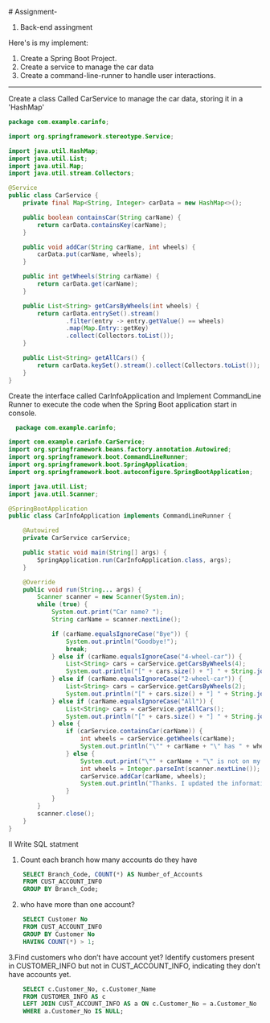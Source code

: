 [](url)# Assignment-

1. Back-end assingment

Here's is my implement:
1. Create a Spring Boot Project.
2. Create a service to manage the car data
3. Create a command-line-runner to handle user interactions.
-----------------------------------------------------------
Create a class Called CarService to manage the car data, storing it in a 'HashMap'

``` java
package com.example.carinfo;

import org.springframework.stereotype.Service;

import java.util.HashMap;
import java.util.List;
import java.util.Map;
import java.util.stream.Collectors;

@Service
public class CarService {
    private final Map<String, Integer> carData = new HashMap<>();

    public boolean containsCar(String carName) {
        return carData.containsKey(carName);
    }

    public void addCar(String carName, int wheels) {
        carData.put(carName, wheels);
    }

    public int getWheels(String carName) {
        return carData.get(carName);
    }

    public List<String> getCarsByWheels(int wheels) {
        return carData.entrySet().stream()
                .filter(entry -> entry.getValue() == wheels)
                .map(Map.Entry::getKey)
                .collect(Collectors.toList());
    }

    public List<String> getAllCars() {
        return carData.keySet().stream().collect(Collectors.toList());
    }
}
```
Create the interface called CarInfoApplication and Implement CommandLine Runner to execute the code when the Spring Boot application start in console.

```java
  package com.example.carinfo;

import com.example.carinfo.CarService;
import org.springframework.beans.factory.annotation.Autowired;
import org.springframework.boot.CommandLineRunner;
import org.springframework.boot.SpringApplication;
import org.springframework.boot.autoconfigure.SpringBootApplication;

import java.util.List;
import java.util.Scanner;

@SpringBootApplication
public class CarInfoApplication implements CommandLineRunner {

    @Autowired
    private CarService carService;

    public static void main(String[] args) {
        SpringApplication.run(CarInfoApplication.class, args);
    }

    @Override
    public void run(String... args) {
        Scanner scanner = new Scanner(System.in);
        while (true) {
            System.out.print("Car name? ");
            String carName = scanner.nextLine();

            if (carName.equalsIgnoreCase("Bye")) {
                System.out.println("Goodbye!");
                break;
            } else if (carName.equalsIgnoreCase("4-wheel-car")) {
                List<String> cars = carService.getCarsByWheels(4);
                System.out.println("[" + cars.size() + "] " + String.join(", ", cars));
            } else if (carName.equalsIgnoreCase("2-wheel-car")) {
                List<String> cars = carService.getCarsByWheels(2);
                System.out.println("[" + cars.size() + "] " + String.join(", ", cars));
            } else if (carName.equalsIgnoreCase("All")) {
                List<String> cars = carService.getAllCars();
                System.out.println("[" + cars.size() + "] " + String.join(", ", cars));
            } else {
                if (carService.containsCar(carName)) {
                    int wheels = carService.getWheels(carName);
                    System.out.println("\"" + carName + "\" has " + wheels + " wheels.");
                } else {
                    System.out.print("\"" + carName + "\" is not on my list. Number of wheels? ");
                    int wheels = Integer.parseInt(scanner.nextLine());
                    carService.addCar(carName, wheels);
                    System.out.println("Thanks. I updated the information.");
                }
            }
        }
        scanner.close();
    }
}

```


II Write SQL statment 
1. Count each branch how many accounts do they have
```SQL
    SELECT Branch_Code, COUNT(*) AS Number_of_Accounts
    FROM CUST_ACCOUNT_INFO
    GROUP BY Branch_Code;
```
2. who have more than one account?
```SQL
    SELECT Customer No
    FROM CUST_ACCOUNT_INFO
    GROUP BY Customer No
    HAVING COUNT(*) > 1;
 ```
3.Find customers who don’t have account yet?
Identify customers present in CUSTOMER_INFO but not in CUST_ACCOUNT_INFO, indicating they don't have accounts yet.
```SQL
    SELECT c.Customer_No, c.Customer_Name
    FROM CUSTOMER_INFO AS c
    LEFT JOIN CUST_ACCOUNT_INFO AS a ON c.Customer_No = a.Customer_No
    WHERE a.Customer_No IS NULL;
 ```
